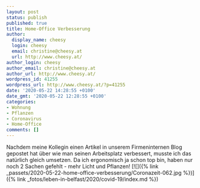 ```yaml
---
layout: post
status: publish
published: true
title: Home-Office Verbesserung
author:
  display_name: cheesy
  login: cheesy
  email: christine@cheesy.at
  url: http://www.cheesy.at/
author_login: cheesy
author_email: christine@cheesy.at
author_url: http://www.cheesy.at/
wordpress_id: 41255
wordpress_url: http://www.cheesy.at/?p=41255
date: '2020-05-22 14:28:55 +0100'
date_gmt: '2020-05-22 12:28:55 +0100'
categories:
- Wohnung
- Pflanzen
- Coronavirus
- Home-Office
comments: []
---
```

Nachdem meine Kollegin einen Artikel in unserem Firmeninternen Blog gepostet hat über wie man seinen Arbeitsplatz verbessert, musste ich das natürlich gleich umsetzen. Da ich ergonomisch ja schon top bin, haben nur noch 2 Sachen gefehlt - mehr Licht und Pflanzen!
[![]({% link _passets/2020-05-22-home-office-verbesserung/Coronazeit-062.jpg %})]({% link _fotos/leben-in-belfast/2020/covid-19/index.md %})
